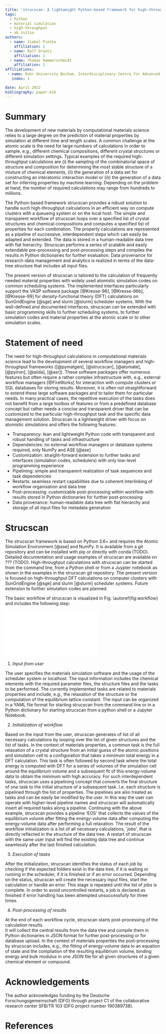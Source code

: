 ```yaml
---
title: 'strucscan: A lightweight Python-based framework for high-throughput material simulation'
tags:
  - Python
  - material simulation
  - high-throughput  
  - ab initio
authors:
  - name: Isabel Pietka
    affiliation: 1
  - name: Ralf Drautz
    affiliation: 1
  - name: Thomas Hammerschmidt
    affiliation: 1 
affiliations:
 - name: Ruhr University Bochum, Interdisciplinary Centre for Advanced Materials Simulation (ICAMS)
   index: 1

date: April 2022
bibliography: paper.bib
---
```


# Summary

The development of new materials by computational materials science relies to a large degree on the prediction
of material properties by simulation at different time and length scales. A common challenge at the atomic scale
is the need for large numbers of calculations in order to sample, e.g., different chemical compositions, different
crystal structures or different simulation settings. Typical examples of the required high-throughput calculations
are (i) the sampling of the combinatorial space of structure and composition for determining the most stable 
structure of a mixture of chemical elements, (ii) the generation of a data set for constructing an interatomic 
interaction model or (iii) the generation of a data set for inferring properties by machine learning.
Depending on the problem at hand, the number of required calculations may range from hundreds to millions.

The Python-based framework strucscan provides a robust solution to handle such high-throughput calculations
in an efficient way on compute clusters with a queueing system or on the local host. The simple and transparent 
workflow of strucscan loops over a specified list of crystal structures and chemical compositions and computes a 
specified list of properties for each combination. The property calculations are represented as a pipeline of 
successive, interdependent steps which can easily be adapted and extended. The data is stored in a human-readable 
data tree with flat hierarchy. Strucscan performs a series of scalable and easily extendable pre-processing and 
post-processing steps and compiles the results in Python dictionaries for further evaluation. Data provenance for 
research-data management and analytics is realized in terms of the data-tree structure that includes all input 
files.

The present version of strucscan is tailored to the calculation of frequently needed material properties with
widely used atomistic simulation codes on common scheduling systems. The implemented interfaces particularly
support the VASP software package [@Kresse-96], [@Kresse-96b], [@Kresse-99] for density-functional theory (DFT)
calculations on SunGridEngine [@sge] and slurm [@slurm] scheduler systems. With the well-defined and documented 
interfaces, strucscan can be extended with basic programming skills to further scheduling systems, to further
simulation codes and material properties at the atomic scale or to other simulation scales.

# Statement of need

The need for high-throughput calculations in computational materials science lead to the development of several
workflow managers and high-throughput frameworks ([@pymatgen], [@strucscan], [@atomate], [@pyiron], [@aiida], [@asr]). 
These software packages offer numerous features but often require a rather complex infrastructure with, e.g.,
external workflow managers [@FireWorks] for interaction with compute clusters or SQL databases for storing results. 
Moreover, it is often not straightforward to extend these large software packages and to tailor them for 
particular needs. In many practical cases, the repetitive execution of the tasks does not benefit 
from a large toolbox of features or from a predefined database concept but rather needs a concise and transparent 
driver that can be customized to the particular high-throughput task and the specific data management solution.
Strucscan is a lightweight driver with focus on atomistic simulations and offers the following features:

- Transparency: lean and lightweight Python code with transparent and robust handling of tasks and infrastructure
- Dependencies: no external workflow managers or database systems required, only NumPy and ASE [@ase]
- Customization: straight-forward extension to further tasks and interfaces (simulation codes, schedulers) with 
  only low-level programming experience
- Pipelining: simple and transparent realization of task sequences and task dependencies
- Restarts: seamless restart capabilities due to coherent interlinking of workflow organisation and data tree
- Post-processing: customizable post-processing within workflow with results stored in Python dictionaries for 
  further post-processing
- Data provenance: human-readable data tree with flat hierarchy and storage of all input files for metadata 
  generation

# Strucscan

The strucscan framework is based on Python 3.6+ and requires the Atomic Simulation Environment [@ase] and NumPy. 
It is available from a git repository and can be installed with pip or directly with conda (TODO).
Detailed documentation and usage examples of strucscan are available on ??? (TODO). 
High-throughput calculations with strucscan can be started from the command line, from a Python shell or from 
a Juypter notebook as shown in the examples in the strucscan git repository.
The present version is focused on high-throughput DFT calculations on computer clusters with SunGridEngine [@sge] 
and slurm [@slurm] scheduler systems. Future extension to further simulation codes are planned.

The basic workflow of strucscan is visualized in Fig. \autoref{fig:workflow} and includes the following step:

![Workflow of the strucscan framework: the process starts with creating 
a list of jobs by looping over structures and pipelining 
the properties. Any required dependencies will be resolved and inserted
into the list of jobs. Depending on the status of the job, 
the job is monitored if running (or queued), files will be created 
if necessary, and errors will be handled automatically.
If the job is finished successfully, data is collected and a simple
post-processing is conducted \label{fig:workflow}](workflow.pdf)

1. *Input from user* 

The user specifies the materials simulation software and the usage of the scheduler system or localhost.
The input information includes the chemical elements with the required parameter files, the structure files
and the tasks to be performed. The currently implemented tasks are related to materials properties and
include, e.g., the relaxation of the structure or the computation of the equilibrium lattice constant.
The input can be organized in a YAML file format for starting strucscan from the command line or in a 
Python dictionary for starting strucscan from a python shell or a Jupyter Notebook. 

2. *Initialization of workflow*

Based on the input from the user, strucscan generates of list of all necessary calculations by looping 
over the list of given structures and the list of tasks.
In the context of materials properties, a common task is the full relaxation of a crystal structure from
an initial guess of the atomic positions and simulation cell to a configuration that takes a minimum 
total energy in a DFT calculation. This task is often followed by second task where the total energy is
computed with DFT for a series of volumes of the simulation cell around the equilibrium volume and a 
subsequent fit of this energy-volume data to obtain the minimum with high accuracy.
For such interdependent tasks, strucscan uses a pipelining concept that converts the final structure of
one task to the initial structure of a subsequent task. I.e. each structure is pipelined through the list 
of properties. The pipelines are also treated as tasks and can be easily be modified by the user.
In this way the user can operate with higher-level pipeline names and strucscan will automatically insert 
all required tasks along a pipeline.
Continuing with the above example, strucscan provides a pipeline 'EOS' that collects the values of
the equilibrium volume after fitting the energy-volume data after computing the energy-volume data after 
performing a full relaxation.
The result of the workflow initialization is a list of all necessary calculations, '*jobs*', that is 
directly reflected in the structure of the data tree. A restart of strucscan with the same user input 
will find the existing data tree and continue seamlessly after the last finished 
calculation.

3. *Execution of tasks*

After the initialization, strucscan identifies the status of each *job* by checking if the expected
folders exist in the data tree, if it is waiting or running in the scheduler, if it is finished or
if an error occurred. Depending on the status, strucscan will create the necessary input files, start
the calculation or handle an error. This stage is repeated until the list of jobs is complete.
In order to avoid uncontrolled restarts, a job is declared as finished if error handling has been 
attempted unsuccessfully for three times.

4. *Post-processing of results*

At the end of each workflow cycle, strucscan starts post-processing of the calculation results.  
It will collect the central results from the data tree and compile them in Python dictionaries in JSON 
format for further post-processing or for database upload. 
In the context of materials properties the post-processing by strucscan includes, e.g., the fitting of 
energy-volume data to an equation of state and the compilation of the resulting equilibrium volume,
binding energy and bulk modulus in one JSON file for all given structures of a given chemical element
or compound.

# Acknowledgements

The  author  acknowledges  funding  by  the  Deutsche Forschungsgemeinschaft (DFG) through project  C1 
of the collaborative research center SFB/TR 103 (DFG project number 190389738).

# References
